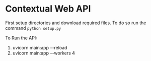 # Contextual Web API

First setup directories and download required files.
To do so run the command `python setup.py`

To Run the API:
1. uvicorn main:app --reload 
2. uvicorn main:app --workers 4 